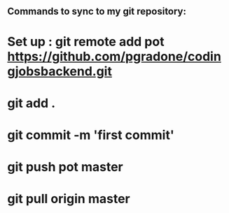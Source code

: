 ## Commands to sync to my git repository:

# Set up : git remote add pot https://github.com/pgradone/codingjobsbackend.git
# git add .
# git commit -m 'first commit'
# git push pot master
# git pull origin master